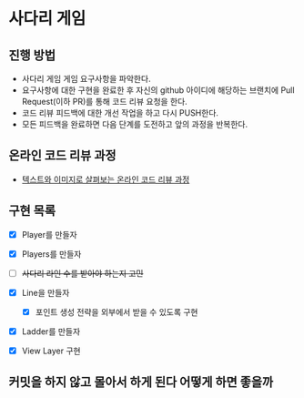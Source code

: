 # 사다리 게임
## 진행 방법
* 사다리 게임 게임 요구사항을 파악한다.
* 요구사항에 대한 구현을 완료한 후 자신의 github 아이디에 해당하는 브랜치에 Pull Request(이하 PR)를 통해 코드 리뷰 요청을 한다.
* 코드 리뷰 피드백에 대한 개선 작업을 하고 다시 PUSH한다.
* 모든 피드백을 완료하면 다음 단계를 도전하고 앞의 과정을 반복한다.

## 온라인 코드 리뷰 과정
* [텍스트와 이미지로 살펴보는 온라인 코드 리뷰 과정](https://github.com/nextstep-step/nextstep-docs/tree/master/codereview)

## 구현 목록
- [x] Player를 만들자
- [x] Players를 만들자
- [ ] ~~사다리 라인 수를 받아야 하는지 고민~~
- [x] Line을 만들자
  - [x] 포인트 생성 전략을 외부에서 받을 수 있도록 구현
- [x] Ladder를 만들자
- [x] View Layer 구현


## 커밋을 하지 않고 몰아서 하게 된다 어떻게 하면 좋을까